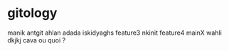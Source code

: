 # gitology
manik antgit
ahlan adada
iskidyaghs
feature3
nkinit
feature4
mainX
wahli
dkjkj
cava ou quoi ?